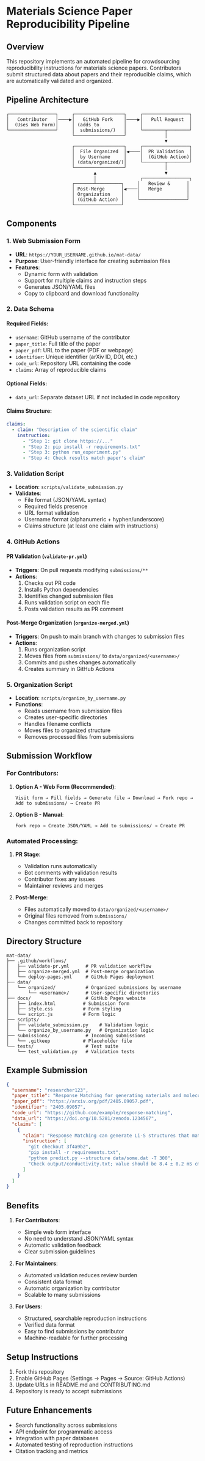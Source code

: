 # Materials Science Paper Reproducibility Pipeline

## Overview

This repository implements an automated pipeline for crowdsourcing reproducibility instructions for materials science papers. Contributors submit structured data about papers and their reproducible claims, which are automatically validated and organized.

## Pipeline Architecture

```
┌─────────────────┐     ┌──────────────────┐     ┌─────────────────┐
│   Contributor   │────▶│   GitHub Fork    │────▶│   Pull Request  │
│  (Uses Web Form)│     │ (adds to         │     │                 │
└─────────────────┘     │  submissions/)   │     └────────┬────────┘
                        └──────────────────┘              │
                                                          ▼
                        ┌──────────────────┐     ┌─────────────────┐
                        │  File Organized  │◀────│  PR Validation  │
                        │  by Username     │     │  (GitHub Action)│
                        │ (data/organized/)│     └────────┬────────┘
                        └──────────────────┘              │
                                ▲                         ▼
                                │                ┌─────────────────┐
                        ┌───────┴─────────┐     │   Review &      │
                        │ Post-Merge      │◀────│   Merge         │
                        │ Organization    │     │                 │
                        │ (GitHub Action) │     └─────────────────┘
                        └─────────────────┘
```

## Components

### 1. Web Submission Form
- **URL**: `https://YOUR_USERNAME.github.io/mat-data/`
- **Purpose**: User-friendly interface for creating submission files
- **Features**:
  - Dynamic form with validation
  - Support for multiple claims and instruction steps
  - Generates JSON/YAML files
  - Copy to clipboard and download functionality

### 2. Data Schema

#### Required Fields:
- `username`: GitHub username of the contributor
- `paper_title`: Full title of the paper
- `paper_pdf`: URL to the paper (PDF or webpage)
- `identifier`: Unique identifier (arXiv ID, DOI, etc.)
- `code_url`: Repository URL containing the code
- `claims`: Array of reproducible claims

#### Optional Fields:
- `data_url`: Separate dataset URL if not included in code repository

#### Claims Structure:
```yaml
claims:
  - claim: "Description of the scientific claim"
    instruction:
      - "Step 1: git clone https://..."
      - "Step 2: pip install -r requirements.txt"
      - "Step 3: python run_experiment.py"
      - "Step 4: Check results match paper's claim"
```

### 3. Validation Script
- **Location**: `scripts/validate_submission.py`
- **Validates**:
  - File format (JSON/YAML syntax)
  - Required fields presence
  - URL format validation
  - Username format (alphanumeric + hyphen/underscore)
  - Claims structure (at least one claim with instructions)

### 4. GitHub Actions

#### PR Validation (`validate-pr.yml`)
- **Triggers**: On pull requests modifying `submissions/**`
- **Actions**:
  1. Checks out PR code
  2. Installs Python dependencies
  3. Identifies changed submission files
  4. Runs validation script on each file
  5. Posts validation results as PR comment

#### Post-Merge Organization (`organize-merged.yml`)
- **Triggers**: On push to main branch with changes to submission files
- **Actions**:
  1. Runs organization script
  2. Moves files from `submissions/` to `data/organized/<username>/`
  3. Commits and pushes changes automatically
  4. Creates summary in GitHub Actions

### 5. Organization Script
- **Location**: `scripts/organize_by_username.py`
- **Functions**:
  - Reads username from submission files
  - Creates user-specific directories
  - Handles filename conflicts
  - Moves files to organized structure
  - Removes processed files from submissions

## Submission Workflow

### For Contributors:

1. **Option A - Web Form (Recommended)**:
   ```
   Visit form → Fill fields → Generate file → Download → Fork repo → 
   Add to submissions/ → Create PR
   ```

2. **Option B - Manual**:
   ```
   Fork repo → Create JSON/YAML → Add to submissions/ → Create PR
   ```

### Automated Processing:

1. **PR Stage**:
   - Validation runs automatically
   - Bot comments with validation results
   - Contributor fixes any issues
   - Maintainer reviews and merges

2. **Post-Merge**:
   - Files automatically moved to `data/organized/<username>/`
   - Original files removed from `submissions/`
   - Changes committed back to repository

## Directory Structure

```
mat-data/
├── .github/workflows/
│   ├── validate-pr.yml      # PR validation workflow
│   ├── organize-merged.yml  # Post-merge organization
│   └── deploy-pages.yml     # GitHub Pages deployment
├── data/
│   └── organized/           # Organized submissions by username
│       └── <username>/      # User-specific directories
├── docs/                    # GitHub Pages website
│   ├── index.html          # Submission form
│   ├── style.css           # Form styling
│   └── script.js           # Form logic
├── scripts/
│   ├── validate_submission.py    # Validation logic
│   └── organize_by_username.py   # Organization logic
├── submissions/             # Incoming submissions
│   └── .gitkeep            # Placeholder file
└── tests/                   # Test suite
    └── test_validation.py   # Validation tests
```

## Example Submission

```json
{
  "username": "researcher123",
  "paper_title": "Response Matching for generating materials and molecules",
  "paper_pdf": "https://arxiv.org/pdf/2405.09057.pdf",
  "identifier": "2405.09057",
  "code_url": "https://github.com/example/response-matching",
  "data_url": "https://doi.org/10.5281/zenodo.1234567",
  "claims": [
    {
      "claim": "Response Matching can generate Li-S structures that match known structures in the Materials Project database",
      "instruction": [
        "git checkout 3f4a9b2",
        "pip install -r requirements.txt",
        "python predict.py --structure data/some.dat -T 300",
        "Check output/conductivity.txt; value should be 8.4 ± 0.2 mS cm⁻¹"
      ]
    }
  ]
}
```

## Benefits

1. **For Contributors**:
   - Simple web form interface
   - No need to understand JSON/YAML syntax
   - Automatic validation feedback
   - Clear submission guidelines

2. **For Maintainers**:
   - Automated validation reduces review burden
   - Consistent data format
   - Automatic organization by contributor
   - Scalable to many submissions

3. **For Users**:
   - Structured, searchable reproduction instructions
   - Verified data format
   - Easy to find submissions by contributor
   - Machine-readable for further processing

## Setup Instructions

1. Fork this repository
2. Enable GitHub Pages (Settings → Pages → Source: GitHub Actions)
3. Update URLs in README.md and CONTRIBUTING.md
4. Repository is ready to accept submissions

## Future Enhancements

- Search functionality across submissions
- API endpoint for programmatic access
- Integration with paper databases
- Automated testing of reproduction instructions
- Citation tracking and metrics